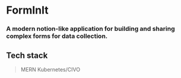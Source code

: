 # FormInIt

### A modern notion-like application for building and sharing complex forms for data collection.

## Tech stack
 > MERN
 > Kubernetes/CIVO
